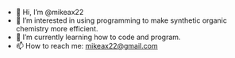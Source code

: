 - 👋 Hi, I’m @mikeax22
- 👀 I’m interested in using programming to make synthetic organic chemistry more efficient. 
- 🌱 I’m currently learning how to code and program.
- 📫 How to reach me: mikeax22@gmail.com
